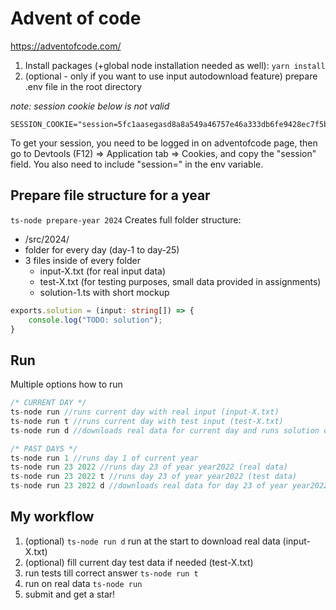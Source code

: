 # Advent of code
https://adventofcode.com/

1. Install packages (+global node installation needed as well):
`yarn install`
2. (optional - only if you want to use input autodownload feature) prepare .env file in the root directory 

_note: session cookie below is not valid_
 
```
SESSION_COOKIE="session=5fc1aasegasd8a8a549a46757e46a333db6fe9428ec7f5b85casd880deee8f60ddfd3467a939d5c44287f6f0a41b60d0aafd09e0061c703053616c7465g45f5"
```
To get your session, you need to be logged in on adventofcode page, then go to Devtools (F12) => Application tab => Cookies, and copy the "session" field.
You also need to include "session=" in the env variable.
 

## Prepare file structure for a year
`ts-node prepare-year 2024`
Creates full folder structure:
- /src/2024/
- folder for every day (day-1 to day-25)
- 3 files inside of every folder
  - input-X.txt (for real input data)
  - test-X.txt (for testing purposes, small data provided in assignments)
  - solution-1.ts with short mockup
```ts
exports.solution = (input: string[]) => {
    console.log("TODO: solution");
}
```


## Run
Multiple options how to run 
```ts
/* CURRENT DAY */
ts-node run //runs current day with real input (input-X.txt)
ts-node run t //runs current day with test input (test-X.txt)
ts-node run d //downloads real data for current day and runs solution on it (input-X.txt)

/* PAST DAYS */
ts-node run 1 //runs day 1 of current year
ts-node run 23 2022 //runs day 23 of year year2022 (real data)
ts-node run 23 2022 t //runs day 23 of year year2022 (test data)
ts-node run 23 2022 d //downloads real data for day 23 of year year2022 and runs solution on it (input-X.txt)
```

## My workflow
1. (optional) `ts-node run d` run at the start to download real data (input-X.txt)
2. (optional) fill current day test data if needed (test-X.txt) 
3. run tests till correct answer `ts-node run t`
4. run on real data `ts-node run`
5. submit and get a star!